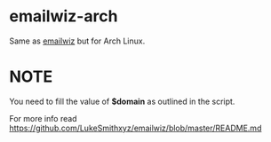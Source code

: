 # emailwiz-arch

Same as [emailwiz](https://github.com/LukeSmithxyz/emailwiz) but for Arch Linux.

# NOTE

You need to fill the value of **$domain** as outlined in the script.

For more info read https://github.com/LukeSmithxyz/emailwiz/blob/master/README.md